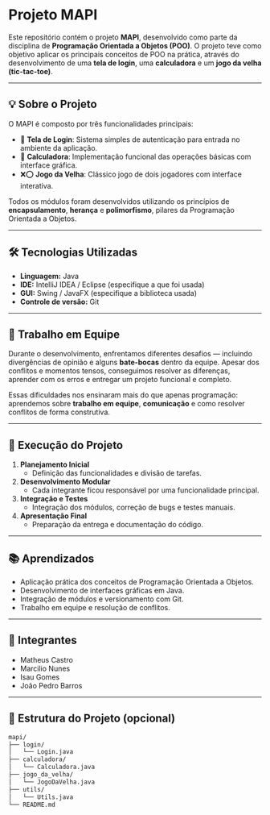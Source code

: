 # Projeto MAPI

Este repositório contém o projeto **MAPI**, desenvolvido como parte da disciplina de **Programação Orientada a Objetos (POO)**. O projeto teve como objetivo aplicar os principais conceitos de POO na prática, através do desenvolvimento de uma **tela de login**, uma **calculadora** e um **jogo da velha (tic-tac-toe)**.

---

## 💡 Sobre o Projeto

O MAPI é composto por três funcionalidades principais:

- 🔐 **Tela de Login**: Sistema simples de autenticação para entrada no ambiente da aplicação.
- 🧮 **Calculadora**: Implementação funcional das operações básicas com interface gráfica.
- ❌⭕ **Jogo da Velha**: Clássico jogo de dois jogadores com interface interativa.

Todos os módulos foram desenvolvidos utilizando os princípios de **encapsulamento**, **herança** e **polimorfismo**, pilares da Programação Orientada a Objetos.

---

## 🛠️ Tecnologias Utilizadas

- **Linguagem:** Java  
- **IDE:** IntelliJ IDEA / Eclipse (especifique a que foi usada)  
- **GUI:** Swing / JavaFX (especifique a biblioteca usada)  
- **Controle de versão:** Git  

---

## 🤝 Trabalho em Equipe

Durante o desenvolvimento, enfrentamos diferentes desafios — incluindo divergências de opinião e alguns **bate-bocas** dentro da equipe. Apesar dos conflitos e momentos tensos, conseguimos resolver as diferenças, aprender com os erros e entregar um projeto funcional e completo.

Essas dificuldades nos ensinaram mais do que apenas programação: aprendemos sobre **trabalho em equipe**, **comunicação** e como resolver conflitos de forma construtiva.

---

## 🚀 Execução do Projeto

1. **Planejamento Inicial**  
   - Definição das funcionalidades e divisão de tarefas.
2. **Desenvolvimento Modular**  
   - Cada integrante ficou responsável por uma funcionalidade principal.
3. **Integração e Testes**  
   - Integração dos módulos, correção de bugs e testes manuais.
4. **Apresentação Final**  
   - Preparação da entrega e documentação do código.

---

## 📚 Aprendizados

- Aplicação prática dos conceitos de Programação Orientada a Objetos.
- Desenvolvimento de interfaces gráficas em Java.
- Integração de módulos e versionamento com Git.
- Trabalho em equipe e resolução de conflitos.

---


## 👥 Integrantes

- Matheus Castro
- Marcilio Nunes
- Isau Gomes
- João Pedro Barros  

---

## 📂 Estrutura do Projeto (opcional)

```bash
mapi/
├── login/
│   └── Login.java
├── calculadora/
│   └── Calculadora.java
├── jogo_da_velha/
│   └── JogoDaVelha.java
├── utils/
│   └── Utils.java
└── README.md
